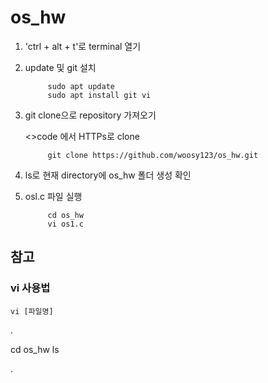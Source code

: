 # os_hw

1. 'ctrl + alt + t'로 terminal 열기
2. update 및 git 설치

            sudo apt update
            sudo apt install git vi
  
4. git clone으로 repository 가져오기
   
   <>code 에서 HTTPs로 clone
   
            git clone https://github.com/woosy123/os_hw.git

5. ls로 현재 directory에 os_hw 폴더 생성 확인       
6. osl.c 파일 실행

            cd os_hw
            vi os1.c


## 참고

### vi 사용법

    vi [파일명]

.

  cd os_hw
  ls
  
.
